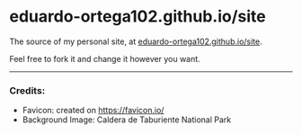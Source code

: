 # eduardo-ortega102.github.io/site

The source of my personal site, at [eduardo-ortega102.github.io/site](http://eduardo-ortega102.github.io/site).

Feel free to fork it and change it however you want.
___

### Credits:

* Favicon: created on https://favicon.io/
* Background Image: Caldera de Taburiente National Park
